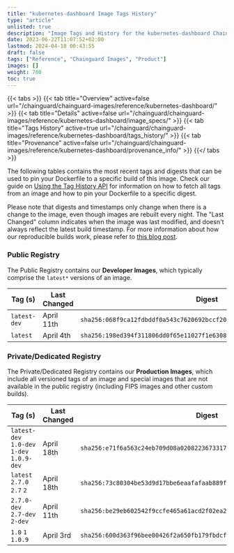 ```yaml
---
title: "kubernetes-dashboard Image Tags History"
type: "article"
unlisted: true
description: "Image Tags and History for the kubernetes-dashboard Chainguard Image"
date: 2023-06-22T11:07:52+02:00
lastmod: 2024-04-18 00:43:55
draft: false
tags: ["Reference", "Chainguard Images", "Product"]
images: []
weight: 700
toc: true
---
```


{{< tabs >}}
{{< tab title="Overview" active=false url="/chainguard/chainguard-images/reference/kubernetes-dashboard/" >}}
{{< tab title="Details" active=false url="/chainguard/chainguard-images/reference/kubernetes-dashboard/image_specs/" >}}
{{< tab title="Tags History" active=true url="/chainguard/chainguard-images/reference/kubernetes-dashboard/tags_history/" >}}
{{< tab title="Provenance" active=false url="/chainguard/chainguard-images/reference/kubernetes-dashboard/provenance_info/" >}}
{{</ tabs >}}

The following tables contains the most recent tags and digests that can be used to pin your Dockerfile to a specific build of this image. Check our guide on [Using the Tag History API](/chainguard/chainguard-images/using-the-tag-history-api/) for information on how to fetch all tags from an image and how to pin your Dockerfile to a specific digest.

Please note that digests and timestamps only change when there is a change to the image, even though images are rebuilt every night. The "Last Changed" column indicates when the image was last modified, and doesn't always reflect the latest build timestamp. For more information about how our reproducible builds work, please refer to [this blog post](https://www.chainguard.dev/unchained/reproducing-chainguards-reproducible-image-builds).

### Public Registry
The Public Registry contains our **Developer Images**, which typically comprise the `latest*` versions of an image.

| Tag (s)       | Last Changed | Digest                                                                    |
|---------------|--------------|---------------------------------------------------------------------------|
|  `latest-dev` | April 11th   | `sha256:068f9ca12fdbddf0a543c7620692bccf208d9a74e3f066b7a90df93818efeef8` |
|  `latest`     | April 4th    | `sha256:198ed394f311806dd0f65e11027f1e63087e95c3bea05cc445d3f2713fa1449b` |


### Private/Dedicated Registry
The Private/Dedicated Registry contains our **Production Images**, which include all versioned tags of an image and special images that are not available in the public registry (including FIPS images and other custom builds).

| Tag (s)                                     | Last Changed | Digest                                                                    |
|---------------------------------------------|--------------|---------------------------------------------------------------------------|
|  `latest-dev` `1.0-dev` `1-dev` `1.0.9-dev` | April 18th   | `sha256:e71f6a563c24eb709d08a02082236733173946997b79391efb9dee222a20f84e` |
|  `latest` `2.7.0` `2.7` `2`                 | April 18th   | `sha256:73c80304be53d9d17bbe6eaafafaab889fc93e0b08c647277af50a7532d3aacf` |
|  `2.7.0-dev` `2.7-dev` `2-dev`              | April 11th   | `sha256:be29eb602542f9ccfe465a61acd2f02ea2f2405f3cbbd3c7a75b37d691be7781` |
|  `1.0` `1` `1.0.9`                          | April 3rd    | `sha256:600d363f96bee00426f2a650fb179fbdcf7ab979a619c85e32f8a603e1cde9fb` |

